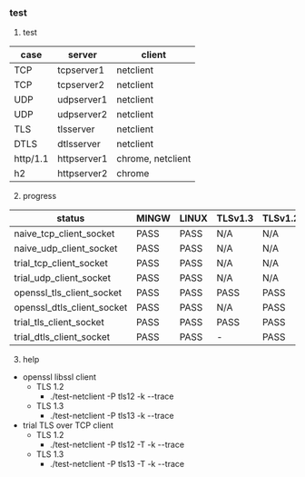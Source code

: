 ### test

1. test

| case     | server      | client            |
| --       | --          | --                |
| TCP      | tcpserver1  | netclient         |
| TCP      | tcpserver2  | netclient         |
| UDP      | udpserver1  | netclient         |
| UDP      | udpserver2  | netclient         |
| TLS      | tlsserver   | netclient         |
| DTLS     | dtlsserver  | netclient         |
| http/1.1 | httpserver1 | chrome, netclient |
| h2       | httpserver2 | chrome            |

2. progress

| status                     | MINGW | LINUX | TLSv1.3 | TLSv1.2 |
| --                         | --    | --    | --      | --      |
| naive_tcp_client_socket    | PASS  | PASS  | N/A     | N/A     |
| naive_udp_client_socket    | PASS  | PASS  | N/A     | N/A     |
| trial_tcp_client_socket    | PASS  | PASS  | N/A     | N/A     |
| trial_udp_client_socket    | PASS  | PASS  | N/A     | N/A     |
| openssl_tls_client_socket  | PASS  | PASS  | PASS    | PASS    |
| openssl_dtls_client_socket | PASS  | PASS  | N/A     | PASS    |
| trial_tls_client_socket    | PASS  | PASS  | PASS    | PASS    |
| trial_dtls_client_socket   | PASS  | PASS  | -       | PASS    |

3. help

* openssl libssl client
  * TLS 1.2
    * ./test-netclient -P tls12 -k --trace
  * TLS 1.3
    * ./test-netclient -P tls13 -k --trace
* trial TLS over TCP client
  * TLS 1.2
    * ./test-netclient -P tls12 -T -k --trace
  * TLS 1.3
    * ./test-netclient -P tls13 -T -k --trace

